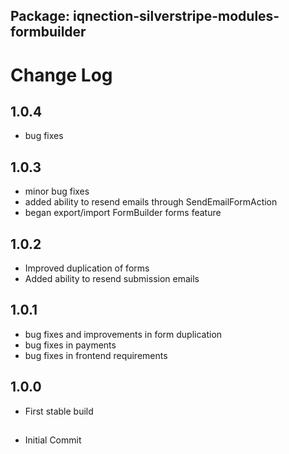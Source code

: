 ## Package: iqnection-silverstripe-modules-formbuilder
# Change Log

## 1.0.4
- bug fixes

## 1.0.3
- minor bug fixes
- added ability to resend emails through SendEmailFormAction
- began export/import FormBuilder forms feature

## 1.0.2
- Improved duplication of forms
- Added ability to resend submission emails


## 1.0.1
- bug fixes and improvements in form duplication
- bug fixes in payments
- bug fixes in frontend requirements

## 1.0.0
- First stable build

##
- Initial Commit